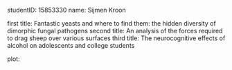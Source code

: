 studentID: 15853330 
name: Sijmen Kroon

first title: Fantastic yeasts and where to find them: the hidden diversity of dimorphic fungal pathogens
second title: An analysis of the forces required to drag sheep over various surfaces
third title: The neurocognitive effects of alcohol on adolescents and college students

plot:

